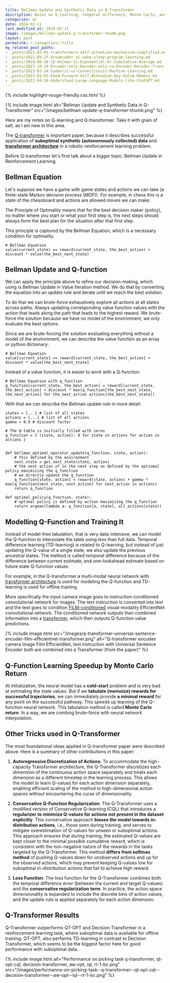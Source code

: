 ```yaml
---
title: Bellman Update and Synthetic Data in Q-Transformer
description: Notes on Q-learning, temporal difference, Monte Carlo, and others methods related to Q-Transformer.
categories: ml
date: 2024-02-11
last_modified_at: 2024-02-11
image: /images/bellman-update-q-transformer-thumb.png
layout: post
permalink: /:categories/:title
my_related_post_paths:
- _posts/2022-03-05-transformers-self-attention-mechanism-simplified.md
- _posts/2021-04-27-dreamcoder-ai-wake-sleep-program-learning.md
- _posts/2019-08-28-1D-Kalman-Is-Exponential-Or-Cumulative-Average.md
- _posts/2023-10-29-Encoder-only-Decoder-only-vs-Encoder-Decoder-Transfomer.md
- _posts/2023-03-24-Symbolic-vs-Connectionist-Machine-Learning.md
- _posts/2021-01-02-Feed-Forward-Self-Attendion-Key-Value-Memory.md
- _posts/2022-04-18-Understand-Large-Language-Models-like-ChatGPT.md
---
```


{% include highlight-rouge-friendly.css.html %}

{% include image.html alt="Bellman Update and Synthetic Data in Q-Transformer" src="/images/bellman-update-q-transformer-thumb.png" %}



Here are my notes on Q-learning and Q-transformer. Take it with grain of salt, as I am new in this area.

The [Q-transformer](https://qtransformer.github.io/assets/qtransformer.pdf) is important paper, because it describes successful application of **suboptimal synthetic (autonomously collected) data** and [**transformer architecture**](/ml/transformers-self-attention-mechanism-simplified) in a robotic reinforcement learning problem.

Before Q-transformer let's first talk about a bigger topic: Bellman Update in Reinforcement Learning.


## Bellman Equation
Let's suppose we have a game with game states and actions we can take (a finite-state Markov decision process (MDP)). For example, in chess this is a state of the chessboard and actions are allowed moves we can make.

The Principle of Optimality means that for the best decision maker (policy), no matter where you start or what your first step is, the next steps should always form the best plan for the situation after that first step.

This principle is captured by the Bellman Equation, which is a necessary condition for optimality.

```
# Bellman Equation
value(current_state) == reward(current_state, the_best_action) + discount * value(the_best_next_state)
```

## Bellman Update and Q-function
We can apply the principle above to refine our decision-making, which using is Bellman Update in Value Iteration method.
We do that by converting the equation into an update rule and iterate until we reach the best solution.

To do that we can brute-force exhaustively explore all actions at all states across paths.
Always updating corresponding value function values with the action that leads along the path that leads to the highest reward.
We brute-force the solution because we have no model of the environment, we only evaluate the best options.

Since we are brute-forcing the solution evaluating everything without a model of the environment, we can describe the value function as an array or python dictionary:

```
# Bellman Equation
value[current_state] == reward[current_state, the_best_action] + discount * value[the_best_next_state]
```

Instead of a value function, it is easier to work with a Q-function:
```
# Bellman Equation with q_function
q_function[current_state, the_best_action] = reward[current_state, the_best_action] + discount * max(q_function[the_best_next_state, the_next_action] for the_next_action actions[the_best_next_state])
```


With that we can describe the Bellman update rule in more detail:

```
states = [...] # list of all states
actions = [...] # list of all actions
gamma = 0.9 # discount factor

# The Q-table is initially filled with zeros
q_function = { (state, action): 0 for state in actions for action in actions }


def bellman_optimal_operator_update(q_function, state, action):
	# this defined by the environment
	next_state = get_next_state(state, action)
	# the next action of in the next step as defined by the optiomal policy maximizing the q_function
	# we directly update the q_function
	q_function[state, action] = reward(state, action) + gamma * max(q_function[next_state, next_action] for next_action in actions)
	return q_function
	
def optimal_policy(q_function, state):
    # optimal policy is defined by action maximizing the q_function
    return argmax(lambda a: q_function[a, state], all_actions(state))
```


## Modelling Q-Function and Training It
Instead of model-free tabulation, that is very data-intensive, we can model the Q-function to interpolate the table using less than full data.
Temporal difference learning (TD-learning) is related to Q-learning, but instead of just updating the Q-value of a single state, we also update the previous ancestral states.
The method is called temporal difference because of the difference between current estimate, and one-lookahead estimate based on future state Q-function values.

For example, in the Q-transformer a multi-modal neural network with [transformer architecture](/ml/transformers-self-attention-mechanism-simplified) is used for modeling the Q-function and TD-learning is used for offline training.

More specifically the input camera image goes to instruction-conditioned convolutional network for images. The text instruction is converted into text and the text goes to condition [FiLM-conditioned](/ml/Feature-wise-Linear-Modulation-Layer) visual-modality EfficientNet convolutional network. The conditioned network outputs then combined information into a [transformer](/ml/transformers-self-attention-mechanism-simplified), which then outputs Q-function value predictions. 

{% include image.html src="/images/q-transformer-universal-sentence-encoder-film-efficientnet-transformer.png" alt="Q-transformer encodes camera image Film EfficientNet, text instruction with Universal Sentence Encoder both are combined into a Transformer (from the paper)" %}


## Q-Function Learning Speedup by Monte Carlo Return
At initialization, the neural model has a **cold-start** problem and is very bad at estimating the state values. But if we **tabulate (memoize) rewards for successful trajectories**, we can immediately provide **a minimal reward** for any point on the successful pathway. This speeds up learning of the Q-function neural network. This tabulation method is called **Monte Carlo return**. In a way, we are combing brute-force with neural network interpolation.


## Other Tricks used in Q-Transformer

The most foundational ideas applied in Q-transformer paper were described above. Here is a summary of other contributions in this paper:

1. **Autoregressive Discretization of Actions**: To accommodate the high-capacity Transformer architecture, the Q-Transformer discretizes each dimension of the continuous action space separately and treats each dimension as a different timestep in the learning process. This allows the model to learn Q-values for each action dimension separately, enabling efficient scaling of the method to high-dimensional action spaces without encountering the curse of dimensionality.

2. **Conservative Q-Function Regularization**: The Q-Transformer uses a modified version of Conservative Q-learning (CQL) that introduces a **regularizer to minimize Q-values for actions not present in the dataset explicitly**. This conservative approach **biases the model towards in-distribution actions**, i.e., those seen during training, and serves to mitigate overestimation of Q-values for unseen or suboptimal actions. This approach ensures that during training, the estimated Q-values are kept closer to the minimal possible cumulative reward, which is consistent with the non-negative nature of the rewards in the tasks targeted by the Q-Transformer. This method **differs from softmax method** of pushing Q-values down for unobserved actions and up for the observed actions, which may prevent keeping Q-values low for suboptimal in-distribution actions that fail to achieve high reward.

3. **Loss Function**: The loss function for the Q-Transformer combines both the temporal difference error (between the current and target Q-values) and the **conservative regularization term**. In practice, the action space dimensionality is expanded to include the discrete bins of action values, and the update rule is applied separately for each action dimension.


## Q-Transformer Results

Q-Transformer outperforms QT-OPT and Decision Transformer in a reinforcement learning task, where suboptimal data is available for offline training.
QT-OPT, also performs TD-learning in contrast to Decision Transformer, which seems to be the biggest factor here for good performance with suboptimal data.

{% include image.html alt="Performance on picking task q-transformer, qt-opt-cql, decision-transformer, aw-opt, iql, rt-1-bc.png" src="/images/performance-on-picking-task--q-transformer--qt-opt-cql--decision-transformer--aw-opt--iql--rt-1-bc.png" %}


